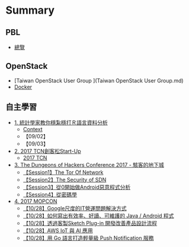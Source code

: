 # Summary

## PBL

* [總覽](README.md)

## OpenStack

* [Taiwan OpenStack User Group ](Taiwan OpenStack User Group.md)
* [Docker](25-docker.md)

## 自主學習

* [1. 統計學家教你穩紮穩打Ｒ語言資料分析](http://foundation.datasci.tw/statistician_teach_you_r_170211-12/)
  * [Context](chapter1/21-tong-ji-xue-jia-jiao-ni-wen-za-wen-da-ff32-yu-yan-zi-liao-fen-xi/context.md)
  * 【09/02】
  * 【09/03】
* [2. 2017 TCN創客松Start-Up](https://ys.tcnr.gov.tw/news_detail.php?id=189)
  * [2017 TCN](chapter1/2017-tcn.md)
* [3. The Dungeons of Hackers Conference 2017 - 駭客的地下城](chapter1/24-the-dungeons-of-hackers-conference-2017-hai-ke-de-di-xia-cheng.md)
  * [【Session1】The Tor Of Network](chapter1/24-the-dungeons-of-hackers-conference-2017-hai-ke-de-di-xia-cheng/session1the-tor-of-network.md)
  * [【Session2】The Security of SDN](chapter1/24-the-dungeons-of-hackers-conference-2017-hai-ke-de-di-xia-cheng/session2the-security-of-sdn.md)
  * [【Session3】從0開始做Android惡意程式分析](chapter1/24-the-dungeons-of-hackers-conference-2017-hai-ke-de-di-xia-cheng/session3ff0d-cong-0-kai-shi-zuo-android-e-yi-cheng-shi-fen-xi.md)
  * [【Session4】從密碼學](chapter1/24-the-dungeons-of-hackers-conference-2017-hai-ke-de-di-xia-cheng/session4ff0d-cong-mi-ma-xue.md)
* [4. 2017 MOPCON](https://mopcon.org/2017/)
  * [【10/28】Google尺度的IT營運問題解決方式](1028googlechi-du-de-it-ying-yun-wen-ti-jie-jue-fang-shi.md)
  * [【10/28】如何寫出有效率、好讀、可維護的 Java / Android 程式](1028.md)
  * [【10/28】透過客製Sketch Plug-in 開發改善產品設計流程](10283011-tou-guo-ke-zhi-sketch-plug-in-kai-fa-gai-shan-chan-pin-she-ji-liu-cheng.md)
  * [【10/28】AWS IoT 與 AI 應用](1028aws-iot-and-ai.md)
  * [【10/28】用 Go 語言打造輕量級 Push Notification 服務](10283011-yong-go-yu-yan-da-zao-qing-liang-ji-push-notification-fu-wu.md)

